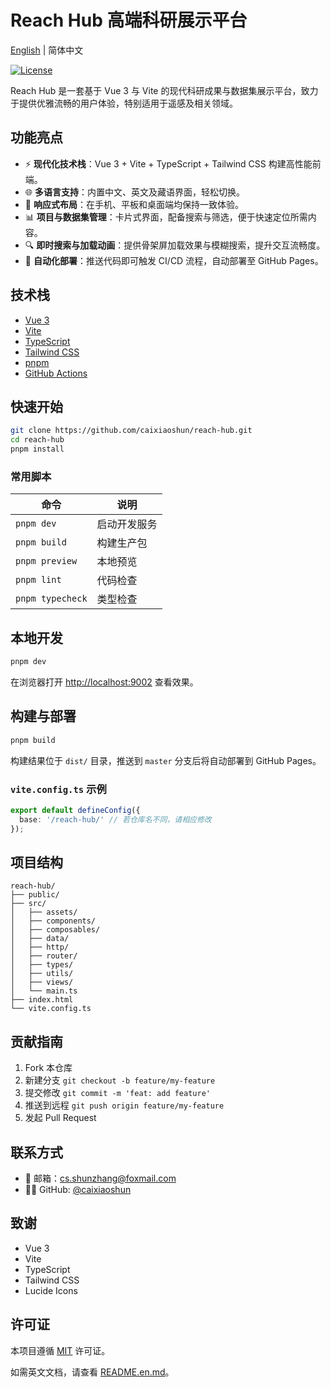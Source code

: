 # Reach Hub 高端科研展示平台

[English](README.en.md) | 简体中文

[![License](https://img.shields.io/badge/license-MIT-blue.svg)](LICENSE)

Reach Hub 是一套基于 Vue 3 与 Vite 的现代科研成果与数据集展示平台，致力于提供优雅流畅的用户体验，特别适用于遥感及相关领域。

## 功能亮点
- ⚡ **现代化技术栈**：Vue 3 + Vite + TypeScript + Tailwind CSS 构建高性能前端。
- 🌐 **多语言支持**：内置中文、英文及藏语界面，轻松切换。
- 📱 **响应式布局**：在手机、平板和桌面端均保持一致体验。
- 📊 **项目与数据集管理**：卡片式界面，配备搜索与筛选，便于快速定位所需内容。
- 🔍 **即时搜索与加载动画**：提供骨架屏加载效果与模糊搜索，提升交互流畅度。
- 🚀 **自动化部署**：推送代码即可触发 CI/CD 流程，自动部署至 GitHub Pages。

## 技术栈
- [Vue 3](https://vuejs.org/)
- [Vite](https://vitejs.dev/)
- [TypeScript](https://www.typescriptlang.org/)
- [Tailwind CSS](https://tailwindcss.com/)
- [pnpm](https://pnpm.io/)
- [GitHub Actions](https://github.com/features/actions)

## 快速开始
```bash
git clone https://github.com/caixiaoshun/reach-hub.git
cd reach-hub
pnpm install
```

### 常用脚本
| 命令 | 说明 |
| --- | --- |
| `pnpm dev` | 启动开发服务 |
| `pnpm build` | 构建生产包 |
| `pnpm preview` | 本地预览 |
| `pnpm lint` | 代码检查 |
| `pnpm typecheck` | 类型检查 |

## 本地开发
```bash
pnpm dev
```
在浏览器打开 [http://localhost:9002](http://localhost:9002) 查看效果。

## 构建与部署
```bash
pnpm build
```
构建结果位于 `dist/` 目录，推送到 `master` 分支后将自动部署到 GitHub Pages。

### `vite.config.ts` 示例
```ts
export default defineConfig({
  base: '/reach-hub/' // 若仓库名不同，请相应修改
});
```

## 项目结构
```text
reach-hub/
├── public/
├── src/
│   ├── assets/
│   ├── components/
│   ├── composables/
│   ├── data/
│   ├── http/
│   ├── router/
│   ├── types/
│   ├── utils/
│   ├── views/
│   └── main.ts
├── index.html
└── vite.config.ts
```

## 贡献指南
1. Fork 本仓库
2. 新建分支 `git checkout -b feature/my-feature`
3. 提交修改 `git commit -m 'feat: add feature'`
4. 推送到远程 `git push origin feature/my-feature`
5. 发起 Pull Request

## 联系方式
- 📧 邮箱：[cs.shunzhang@foxmail.com](mailto:cs.shunzhang@foxmail.com)
- 🧑‍💻 GitHub: [@caixiaoshun](https://github.com/caixiaoshun)

## 致谢
- Vue 3
- Vite
- TypeScript
- Tailwind CSS
- Lucide Icons

## 许可证
本项目遵循 [MIT](LICENSE) 许可证。

如需英文文档，请查看 [README.en.md](README.en.md)。
